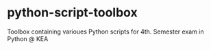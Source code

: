 # python-script-toolbox
Toolbox containing varioues Python scripts for 4th. Semester exam in Python @ KEA
